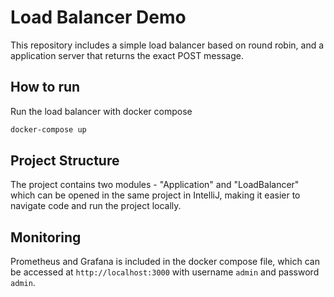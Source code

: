 # Load Balancer Demo

This repository includes a simple load balancer based on round robin, and a application server that returns the exact POST message. 

## How to run

Run the load balancer with docker compose
```bash
docker-compose up
```

## Project Structure

The project contains two modules - "Application" and "LoadBalancer" which can be opened in the same project in IntelliJ, making it easier to navigate code and run the project locally. 

## Monitoring

Prometheus and Grafana is included in the docker compose file, which can be accessed at `http://localhost:3000` with username `admin` and password `admin`.